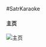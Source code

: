 #SatrKaraoke
#### 主页
![主页](https://ilang.senriot.com:9000/ilang/images/001%E9%A6%96%E9%A1%B5.png "在这里输入图片标题")
